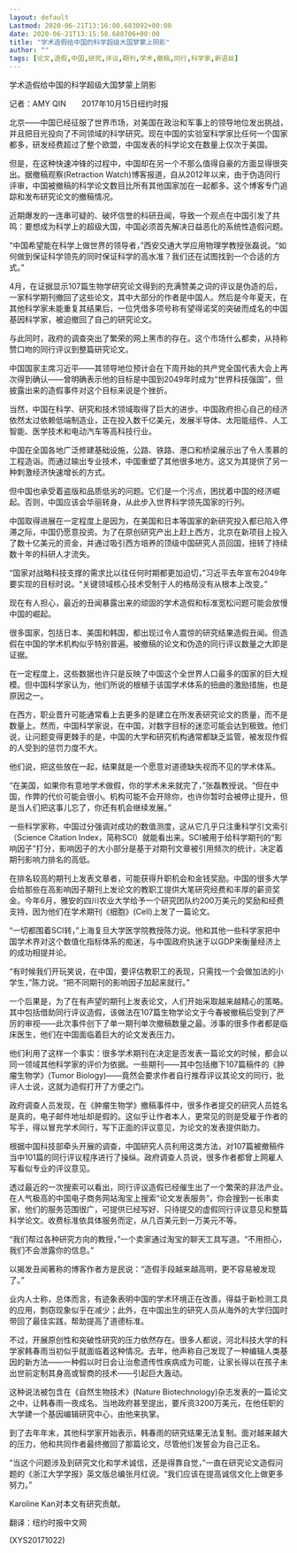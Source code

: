 ```yaml
---
layout: default
Lastmod: 2020-06-21T13:16:00.683092+00:00
date: 2020-06-21T13:15:58.688706+00:00
title: "学术造假给中国的科学超级大国梦蒙上阴影"
author: ""
tags: [论文,造假,中国,研究,评议,期刊,学术,撤稿,同行,科学家,新语丝]
---
```


学术造假给中国的科学超级大国梦蒙上阴影

记者：AMY QIN　　2017年10月15日纽约时报

北京——中国已经征服了世界市场，对美国在政治和军事上的领导地位发出挑战，并且把目光投向了不同领域的科学研究。现在中国的实验室科学家比任何一个国家都多，研发经费超过了整个欧盟，中国发表的科学论文在数量上仅次于美国。

但是，在这种快速冲锋的过程中，中国却在另一个不那么值得自豪的方面显得很突出。据撤稿观察(Retraction Watch)博客报道，自从2012年以来，由于伪造同行评审，中国被撤稿的科学论文数目比所有其他国家加在一起都多。这个博客专门追踪和发布研究论文的撤稿情况。

近期爆发的一连串可疑的、破坏信誉的科研丑闻，导致一个观点在中国引发了共鸣：要想成为科学上的超级大国，中国必须首先解决日益恶化的系统性造假问题。

“中国希望能在科学上做世界的领导者，”西安交通大学应用物理学教授张磊说。“如何做到保证科学领先的同时保证科学的高水准？我们还在试图找到一个合适的方式。”

4月，在证据显示107篇生物学研究论文得到的充满赞美之词的评议是伪造的后，一家科学期刊撤回了这些论文，其中大部分的作者是中国人。然后是今年夏天，在其他科学家未能重复其结果后，一位凭借多项号称有望得诺奖的突破而成名的中国基因科学家，被迫撤回了自己的研究论文。

与此同时，政府的调查突出了繁荣的网上黑市的存在。这个市场什么都卖，从持称赞口吻的同行评议到整篇研究论文。

中国国家主席习近平——其领导地位预计会在下周开始的共产党全国代表大会上再次得到确认——曾明确表示他的目标是中国到2049年时成为“世界科技强国”，但披露出来的造假事件对这个目标来说是个挫折。

当然，中国在科学、研究和技术领域取得了巨大的进步。中国政府担心自己的经济依然太过依赖低端制造业，正在投入数千亿美元，发展半导体、太阳能组件、人工智能、医学技术和电动汽车等高科技行业。

中国在全国各地广泛修建基础设施，公路、铁路、港口和桥梁展示出了令人羡慕的工程造诣。而通过输出专业技术，中国重塑了其他很多地方。这又为其提供了另一种刺激经济快速增长的方式。

但中国也承受着盗版和品质低劣的问题。它们是一个污点，困扰着中国的经济崛起。否则，中国应该会华丽转身，从此步入世界科学领先国家的行列。

中国取得进展在一定程度上是因为，在美国和日本等国家的新研究投入都已陷入停滞之际，中国仍愿意投资。为了在原创研究产出上赶上西方，北京在新项目上投入了数十亿美元的资金，并通过吸引西方培养的顶级中国研究人员回国，扭转了持续数十年的科研人才流失。

“国家对战略科技支撑的需求比以往任何时期都更加迫切，”习近平去年宣布2049年要实现的目标时说。“关键领域核心技术受制于人的格局没有从根本上改变。”

现在有人担心，最近的丑闻暴露出来的顽固的学术造假和标准宽松问题可能会放慢中国的崛起。

很多国家，包括日本、美国和韩国，都出现过令人震惊的研究结果造假丑闻。但造假在中国的学术机构似乎特别普遍。被撤稿的论文和伪造的同行评议数量之大即是证据。

在一定程度上，这些数据也许只是反映了中国这个全世界人口最多的国家的巨大规模。但中国科学家认为，他们所说的根植于该国学术体系的扭曲的激励措施，也是原因之一。

在西方，职业晋升可能通常看上去更多的是建立在所发表研究论文的质量，而不是数量上。然而，中国科学家说，在中国，对数字目标的迷恋可能会达到极致。他们说，让问题变得更棘手的是，中国的大学和研究机构通常都缺乏监管，被发现作假的人受到的惩罚力度不大。

他们说，把这些放在一起，结果就是一个愿意对道德缺失视而不见的学术体系。

“在美国，如果你有意地学术做假，你的学术未来就完了，”张磊教授说。“但在中国，作弊的代价可能会很小。机构可能不会开除你，也许你暂时会被停止提升，但是当人们把这事儿忘了，你还有机会继续发展。”

一些科学家称，中国过分强调对成功的数值测度，这从它几乎只注重科学引文索引（Science Citation Index，简称SCI）就能看出来。SCI被用于给科学期刊的“影响因子”打分，影响因子的大小部分是基于对期刊文章被引用频次的统计，决定着期刊影响力排名的高低。

在排名较高的期刊上发表文章者，可能获得升职机会和金钱奖励。中国的很多大学会给那些在高影响因子期刊上发论文的教职工提供大笔研究经费和丰厚的薪资奖金。今年6月，雅安的四川农业大学给予一个研究团队约200万美元的奖励和经费支持，因为他们在学术期刊《细胞》(Cell)上发了一篇论文。

“一切都围着SCI转，”上海复旦大学医学院教授陈力说。他和其他一些科学家把中国学术界对这个数值化指标体系的痴迷，与中国政府执迷于以GDP来衡量经济上的成功相提并论。

“有时候我们开玩笑说，在中国，要评估教职工的表现，只需找一个会做加法的小学生，”陈力说。“把不同期刊的影响因子加起来就行。”

一个后果是，为了在有声望的期刊上发表论文，人们开始采取越来越精心的策略。其中包括借助同行评议造假，该做法在107篇生物学论文于今春被撤稿后受到了严厉的审视——此次事件创下了单一期刊单次撤稿数量之最。涉事的很多作者都是临床医生，他们在中国面临着巨大的论文发表压力。

他们利用了这样一个事实：很多学术期刊在决定是否发表一篇论文的时候，都会以同一领域其他科学家的评价为依据。一些期刊——其中包括撤下107篇稿件的《肿瘤生物学》(Tumor Biology)——竟然会要求作者自行推荐评议其论文的同行，批评人士说，这就为造假打开了方便之门。

政府调查人员发现，在《肿瘤生物学》撤稿事件中，很多作者提交的研究人员姓名是真的，电子邮件地址却是假的。这似乎让作者本人，更常见的则是受雇于作者的写手，得以冒充学术同行，写下正面的评议意见，为论文的发表提供助力。

根据中国科技部牵头开展的调查，中国研究人员利用这类方法，对107篇被撤稿件当中101篇的同行评议程序进行了操纵。政府调查人员说，很多作者都曾上网雇人写看似专业的评议意见。

透过最近的一次搜索可以看出，同行评议造假已经催生出了一个繁荣的非法产业。在人气极高的中国电子商务网站淘宝上搜索“论文发表服务”，你会搜到一长串卖家，他们的服务范围很广，可提供已经写好、只待提交的虚假同行评议意见和整篇科学论文。收费标准依具体服务而定，从几百美元到一万美元不等。

“我们帮过各种研究方向的教授，”一个卖家通过淘宝的聊天工具写道。“不用担心，我们不会泄露你的信息。”

以揭发丑闻著称的博客作者方是民说：“造假手段越来越高明，更不容易被发现了。”

业内人士称，总体而言，有迹象表明中国的学术环境正在改善。得益于新检测工具的应用，剽窃现象似乎在减少；此外，在中国出生的研究人员从海外的大学归国时带回了最佳实践，帮助提高了道德标准。

不过，开展原创性和突破性研究的压力依然存在。很多人都说，河北科技大学的科学家韩春雨当初似乎就面临着这种情况。去年，他声称自己发现了一种编辑人类基因的新方法——一种假以时日会让治愈遗传性疾病成为可能，让家长得以在孩子未出世前定制其身高或智商的技术——引起巨大轰动。

这种说法被包含在《自然生物技术》(Nature Biotechnology)杂志发表的一篇论文之中，让韩春雨一夜成名。当地政府甚至提出，要斥资3200万美元，在他任职的大学建一个基因编辑研究中心，由他来执掌。

到了去年年末，其他科学家开始表示，韩春雨的研究结果无法复制。面对越来越大的压力，他和共同作者最终撤回了那篇论文，尽管他们发誓会为自己正名。

“当这个问题涉及到研究文化和学术诚信，还是得靠自觉，”一直在研究论文造假问题的《浙江大学学报》英文版总编张月红说。“我们应该在提高诚信文化上做更多努力。”

Karoline Kan对本文有研究贡献。

翻译：纽约时报中文网

(XYS20171022)

